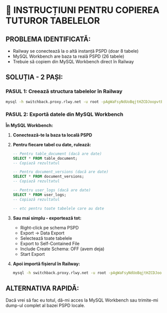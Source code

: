 # 🎯 INSTRUCȚIUNI PENTRU COPIEREA TUTUROR TABELELOR

## PROBLEMA IDENTIFICATĂ:
- Railway se conectează la o altă instanță PSPD (doar 8 tabele)
- MySQL Workbench are baza ta reală PSPD (26 tabele)
- Trebuie să copiem din MySQL Workbench direct în Railway

## SOLUȚIA - 2 PAȘI:

### PASUL 1: Creează structura tabelelor în Railway
```bash
mysql -h switchback.proxy.rlwy.net -u root -pAgWaFsyNdUoBqjtHZCDJoopvtByDbTsB --port 27678 --protocol=TCP railway < copy_all_26_tables.sql
```

### PASUL 2: Exportă datele din MySQL Workbench

**În MySQL Workbench:**

1. **Conectează-te la baza ta locală PSPD**

2. **Pentru fiecare tabel cu date, rulează:**
   ```sql
   -- Pentru table_document (dacă are date)
   SELECT * FROM table_document;
   -- Copiază rezultatul
   
   -- Pentru document_versions (dacă are date)  
   SELECT * FROM document_versions;
   -- Copiază rezultatul
   
   -- Pentru user_logs (dacă are date)
   SELECT * FROM user_logs;
   -- Copiază rezultatul
   
   -- etc pentru toate tabelele care au date
   ```

3. **Sau mai simplu - exportează tot:**
   - Right-click pe schema PSPD
   - Export → Data Export
   - Selectează toate tabelele
   - Export to Self-Contained File
   - Include Create Schema: OFF (avem deja)
   - Start Export

4. **Apoi importă fișierul în Railway:**
   ```bash
   mysql -h switchback.proxy.rlwy.net -u root -pAgWaFsyNdUoBqjtHZCDJoopvtByDbTsB --port 27678 --protocol=TCP railway < exported_data.sql
   ```

## ALTERNATIVA RAPIDĂ:
Dacă vrei să fac eu totul, dă-mi acces la MySQL Workbench sau trimite-mi dump-ul complet al bazei PSPD locale.

